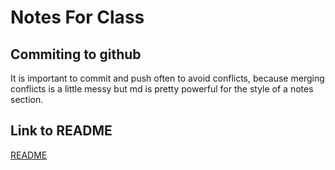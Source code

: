 # Notes For Class

## Commiting to github
It is important to commit and push often to avoid conflicts, because merging conflicts is a little messy but md is pretty powerful for the style of a notes section.
## Link to README
[README](README.md)